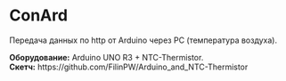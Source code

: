 # ConArd
<p>Передача данных по http от Arduino через PC (температура воздуха).</p>
<b>Оборудование:</b> Arduino UNO R3 + NTC-Thermistor. <br/>
<b>Скетч:</b> https://github.com/FilinPW/Arduino_and_NTC-Thermistor
